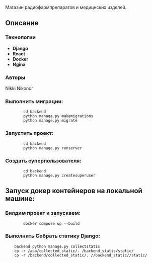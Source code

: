Магазин радиофармпрепаратов и медицнских изделей.
## Описание
### Технологии
- **Django**
- **React**
- **Docker**
- **Nginx**

### Авторы
Nikki Nikonor

### Выполнить миграции:
```
        cd backend
        python manage.py makemigrations
        python manage.py migrate
```

### Запустить проект:
```
        cd backend
        python manage.py runserver
```

### Создать суперпользователя:
```
        cd backend
        python manage.py createsuperuser
```

## Запуск докер контейнеров на локальной машине:

### Билдим проект и запускаем:
```
        docker compose up --build
```

### Выполнить Собрать статику Django:
```
    backend python manage.py collectstatic
    cp -r /app/collected_static/. /backend_static/static/
    cp -r /backend/collected_static/. //backend_static//static/   

```
